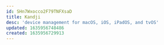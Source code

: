 ```yaml
---
id: SHn7Wxocco2F79TNFXsaD
title: Kandji
desc: 'device management for macOS, iOS, iPadOS, and tvOS'
updated: 1635956748486
created: 1635956729913
---
```





